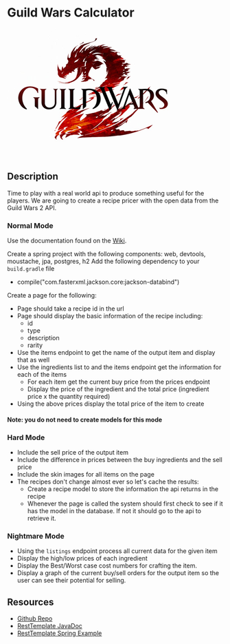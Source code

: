 # Guild Wars Calculator

![logo](gw2logo.jpg)

## Description
Time to play with a real world api to produce something useful for the players.  We are going to create a recipe pricer with the open data from the Guild Wars 2 API.

### Normal Mode
Use the documentation found on the [Wiki](https://wiki.guildwars2.com/wiki/API:2).

Create a spring project with the following components: web, devtools, moustache, jpa, postgres, h2
Add the following dependency to your `build.gradle` file
* compile("com.fasterxml.jackson.core:jackson-databind")


Create a page for the following:
* Page should take a recipe id in the url
* Page should display the basic information of the recipe including: 
	* id
	* type
	* description
	* rarity
* Use the items endpoint to get the name of the output item and display that as well
* Use the ingredients list to and the items endpoint get the information for each of the items
	* For each item get the current buy price from the prices endpoint
	* Display the price of the ingredient and the total price (ingredient price x the quantity required)
* Using the above prices display the total price of the item to create

#### Note: you do not need to create models for this mode

### Hard Mode
* Include the sell price of the output item
* Include the difference in prices between the buy ingredients and the sell price
* Include the skin images for all items on the page
* The recipes don't change almost ever so let's cache the results:
	* Create a recipe model to store the information the api returns in the recipe
	* Whenever the page is called the system should first check to see if it has the model in the database.  If not it should go to the api to retrieve it.

### Nightmare Mode
* Using the `listings` endpoint process all current data for the given item
* Display the high/low prices of each ingredient
* Display the Best/Worst case cost numbers for crafting the item.
* Display a graph of the current buy/sell orders for the output item so the user can see their potential for selling.

## Resources
* [Github Repo](https://github.com/tiy-lv-java-2016-11/guild-wars-calculator)
* [RestTemplate JavaDoc](http://docs.spring.io/spring/docs/current/javadoc-api/org/springframework/web/client/RestTemplate.html)
* [RestTemplate Spring Example](https://spring.io/guides/gs/consuming-rest/)

